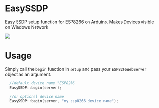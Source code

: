# EasySSDP
Easy SSDP setup function for ESP8266 on Arduino. Makes Devices visible on Windows Network

![](/EasySSDP/img/windowsnetwork.png)

# Usage
Simply call the `begin` function in `setup` and pass your `ESP8266WebServer` object as an argument.

```cpp
  //default device name "ESP8266
  EasySSDP::begin(server);
  
  //or optional device name
  EasySSDP::begin(server, "my esp8266 device name");
  ```

